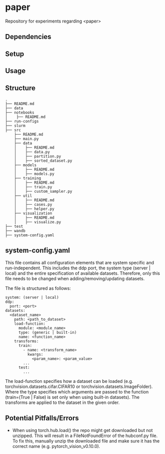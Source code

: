 # paper
Repository for experiments regarding &lt;paper>

## Dependencies

## Setup

## Usage

## Structure
```
.
├── README.md
├── data
├── notebooks
│    ├── README.md
├── run-configs
├── slurm
├── src
    ├── README.md
    ├── main.py
    ├── data
    │    ├── README.md
    │    ├── data.py
    │    ├── partition.py
    │    ├── sorted_dataset.py
    ├── models
    │    ├── README.md
    │    ├── models.py
    ├── training
    │    ├── README.md
    │    ├── train.py
    │    ├── custom_sampler.py
    ├── util
    │    ├── README.md
    │    ├── cases.py
    │    ├── helper.py
    ├── visualization
    │    ├── README.md
    │    ├── visualize.py
├── test
├── wandb
├── system-config.yaml
```

## system-config.yaml
This file contains all configuration elements that are system specific and run-independent.
This includes the ddp port, the system type (server | local) and the entire specification of available datasets.
Therefore, only this file needs to be changed when adding/removing/updating datasets.

The file is structured as follows:
```
system: (server | local)
ddp:
  port: <port>
datasets:
  <dataset_name>
    path: <path_to_dataset>
    load-function:
      module: <module_name>
      type: (generic | built-in)
      name: <function_name>
    transforms:
      train:
        - name: <transform_name>
          kwargs:
            <param_name>: <param_value>
        ...
      test:
        ...
```
The load-function specifies how a dataset can be loaded 
(e.g. torchvision.datasets.cifar.CIFAR10 or torchvision.datasets.ImageFolder). 
Where the type specifies which arguments are passed to the function 
(train=(True | False) is set only when using built-in datasets).
The transforms are applied to the dataset in the given order.

## Potential Pitfalls/Errors
- When using torch.hub.load() the repo might get downloaded but not unzipped. 
  This will result in a FileNotFoundError of the hubconf.py file. 
  To fix this, manually unzip the downloaded file and make sure it has the correct name (e.g. pytorch_vision_v0.10.0).